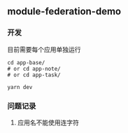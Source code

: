 ## module-federation-demo

### 开发

目前需要每个应用单独运行

```
cd app-base/
# or cd app-note/
# or cd app-task/

yarn dev
```

### 问题记录

1. 应用名不能使用连字符


